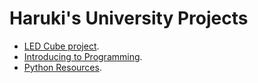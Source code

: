 # Haruki's University Projects

- [LED Cube project](./LED-cube-programs/README.md).
- [Introducing to Programming](./IP-programs/README.md).
- [Python Resources](./Python/README.md).

